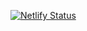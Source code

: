 [![Netlify Status](https://api.netlify.com/api/v1/badges/25c3fae6-f0bd-46dd-bee9-0b1adf689133/deploy-status)](https://app.netlify.com/sites/silly-bohr-362991/deploys)

